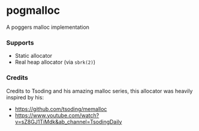 # pogmalloc

A poggers malloc implementation

### Supports

* Static allocator
* Real heap allocator (via `sbrk(2)`)

### Credits

Credits to Tsoding and his amazing malloc series, this allocator was heavily inspired by his:
* https://github.com/tsoding/memalloc
* https://www.youtube.com/watch?v=sZ8GJ1TiMdk&ab_channel=TsodingDaily